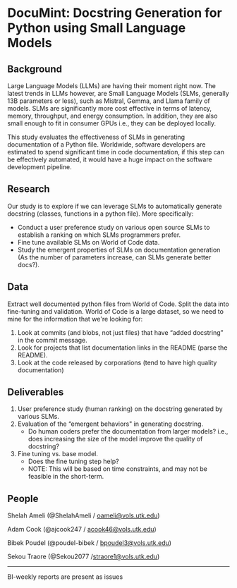 # DocuMint: Docstring Generation for Python using Small Language Models

## Background
Large Language Models (LLMs) are having their moment right now. The latest trends in LLMs however, are Small Language Models (SLMs, generally 13B parameters or less), such as Mistral, Gemma, and Llama family of models. SLMs are significantly more cost effective in terms of latency, memory, throughput, and energy consumption. In addition, they are also small enough to fit in consumer GPUs i.e., they can be deployed locally. 

This study evaluates the effectiveness of SLMs in generating documentation of a Python file. Worldwide, software developers are estimated to spend significant time in code documentation, if this step can be effectively automated, it would have a huge impact on the software development pipeline.

## Research
Our study is to explore if we can leverage SLMs to automatically generate docstring (classes, functions in a python file). More specifically:
   - Conduct a user preference study on various open source SLMs to establish a ranking on which SLMs programmers prefer. 
   - Fine tune available SLMs on World of Code data.  
   - Study the emergent properties of SLMs on documentation generation (As the number of parameters increase, can SLMs generate better docs?). 

## Data
Extract well documented python files from World of Code. Split the data into fine-tuning and validation.
World of Code is a large dataset, so we need to mine for the information that we're looking for:
1. Look at commits (and blobs, not just files) that have “added docstring” in the commit message.
3. Look for projects that list documentation links in the README (parse the README).
3. Look at the code released by corporations (tend to have high quality documentation)

## Deliverables
1. User preference study (human ranking) on the docstring generated by various SLMs.
2. Evaluation of the “emergent behaviors" in generating docstring.
   - Do human coders prefer the documentation from larger models? i.e., does increasing the size of the model improve the quality of docstring?
4. Fine tuning vs. base model.
   - Does the fine tuning step help?
   - NOTE: This will be based on time constraints, and may not be feasible in the short-term.

## People
Shelah Ameli (@ShelahAmeli / oameli@vols.utk.edu)

Adam Cook (@ajcook247 / acook46@vols.utk.edu)

Bibek Poudel (@poudel-bibek / bpoudel3@vols.utk.edu)

Sekou Traore (@Sekou2077 /straore1@vols.utk.edu)

---
BI-weekly reports are present as issues
